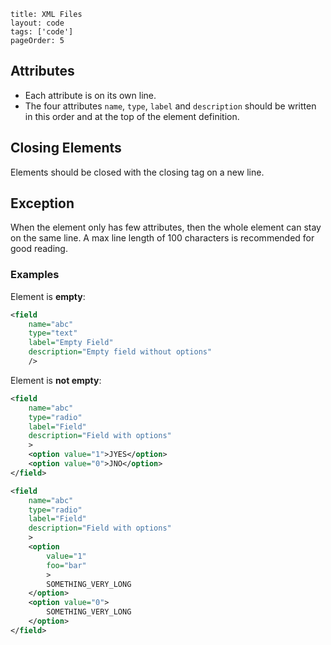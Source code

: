 ```
title: XML Files
layout: code
tags: ['code']
pageOrder: 5
```

## Attributes

* Each attribute is on its own line.
* The four attributes `name`, `type`, `label` and `description` should be written in this order and at the top of the element definition.

## Closing Elements

Elements should be closed with the closing tag on a new line.

## Exception

When the element only has few attributes, then the whole element can stay on the same line.
A max line length of 100 characters is recommended for good reading.

### Examples

Element is **empty**:
``` xml
<field
	name="abc"
	type="text"
	label="Empty Field"
	description="Empty field without options"
	/>
```

Element is **not empty**:
``` xml
<field
	name="abc"
	type="radio"
	label="Field"
	description="Field with options"
	>
	<option value="1">JYES</option>
	<option value="0">JNO</option>
</field>

<field
	name="abc"
	type="radio"
	label="Field"
	description="Field with options"
	>
	<option
		value="1"
		foo="bar"
		>
		SOMETHING_VERY_LONG
	</option>
	<option value="0">
		SOMETHING_VERY_LONG
	</option>
</field>
```
